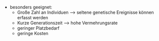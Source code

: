 - besonders geeignet:
	- Große Zahl an Individuen --> seltene genetische Ereignisse können erfasst werden
	- Kurze Generationszeit --> hohe Vermehrungsrate 
	- geringer Platzbedarf
	- geringe Kosten 